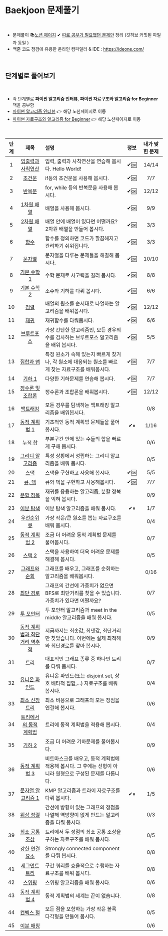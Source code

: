 # Baekjoon 문제풀기

<br>

- 문제풀이 📚[노션 페이지](https://lovely-sand-5da.notion.site/8dac022cc63a4fd8bead651c4b8ece42) ✔ <u>따로 공부가 필요했던 문제만</u> 정리 (깃허브 커밋된 파일과 동일 )
- 백준 코드 점검에 유용한 온라인 컴파일러 & IDE : https://ideone.com/

<br>

## 단계별로 풀어보기

<br>

- 각 단계별로 **파이썬 알고리즘 인터뷰**, **파이썬 자료구조와 알고리즘 for Beginner** 책을 공부함
- [파이썬 알고리즘 인터뷰](https://lovely-sand-5da.notion.site/48293e5152734e80b25511a1ed9be778) 👉 해당 노션페이지로 이동
- [파이썬 자료구조와 알고리즘 for Beginner](https://lovely-sand-5da.notion.site/for-Beginner-05104ad4b9634f05a365b90d534f9b14) 👉 해당 노션페이지로 이동

<br>

|단계|제목|설명|정보|내가 맞힌 문제|
|:---:|:---:|:---|:---:|:---:|
|1|[입출력과 사칙연산](https://www.acmicpc.net/step/1)|입력, 출력과 사칙연산을 연습해 봅시다. Hello World!|✔🆗|14/14|
|2|[조건문](https://www.acmicpc.net/step/4)|if등의 조건문을 사용해 봅시다.|✔🆗|7/7|
|3|[반복문](https://www.acmicpc.net/step/3)|for, while 등의 반복문을 사용해 봅시다.|✔🆗|12/12|
|4|[1차원 배열](https://www.acmicpc.net/step/6)|배열을 사용해 봅시다.|✔🆗|9/9|
|5|[2차원 배열](https://www.acmicpc.net/step/2)|배열 안에 배열이 있다면 어떨까요? 2차원 배열을 만들어 봅시다.|✔🆗|3/3|
|6|[함수](https://www.acmicpc.net/step/5)|함수를 정의하면 코드가 깔끔해지고 관리하기 쉬워집니다.|✔🆗|3/3|
|7|[문자열](https://www.acmicpc.net/step/7)|문자열을 다루는 문제들을 해결해 봅시다.|✔🆗|10/10|
|8|[기본 수학 1](https://www.acmicpc.net/step/8)|수학 문제로 사고력을 길러 봅시다.|✔🆗|8/8|
|9|[기본 수학 2](acmicpc.net/step/10)|소수와 기하를 다뤄 봅시다.|✔🆗|6/6|
|10|[정렬](https://www.acmicpc.net/step/9)|배열의 원소를 순서대로 나열하는 알고리즘을 배워봅시다.|✔🆗|12/12|
|11|[재귀](https://www.acmicpc.net/step/19)|재귀함수를 다뤄봅시다.|✔🆗|6/6|
|12|[브루트포스](https://www.acmicpc.net/step/22)|가장 간단한 알고리즘인, 모든 경우의 수를 검사하는 브루트포스 알고리즘을 배워 봅시다.|✔🆗|5/5|
|13|[집합과 맵](https://www.acmicpc.net/step/49)|특정 원소가 속해 있는지 빠르게 찾거나, 각 원소에 대응되는 원소를 빠르게 찾는 자료구조를 배워봅시다.|✔🆗|7/7|
|14|[기하 1](https://www.acmicpc.net/step/50)|다양한 기하문제를 연습해 봅시다.|✔🆗|7/7|
|15|[정수론 및 조합론](https://www.acmicpc.net/step/18)|정수론과 조합론을 배워봅시다.|✔🆗|12/12|
|16|[백트래킹](https://www.acmicpc.net/step/34)|모든 경우를 탐색하는 백트래킹 알고리즘을 배워봅시다.||0/8|
|17|[동적 계획법 1](https://www.acmicpc.net/step/16)|기초적인 동적 계획법 문제들을 풀어봅시다.|✔⏸|1/16|
|18|[누적 합](https://www.acmicpc.net/step/48)|부분구간 안에 있는 수들의 합을 빠르게 구해 봅시다.||0/6|
|19|[그리디 알고리즘](https://www.acmicpc.net/step/33)|특정 상황에서 성립하는 그리디 알고리즘을 배워 봅시다.||0/5|
|20|[스택](https://www.acmicpc.net/step/11)|스택을 구현하고 사용해 봅시다.|✔🆗|5/5|
|21|[큐, 덱](https://www.acmicpc.net/step/12)|큐와 덱을 구현하고 사용해봅시다.|✔🆗|7/7|
|22|[분할 정복](https://www.acmicpc.net/step/20)|재귀를 응용하는 알고리즘, 분할 정복을 익혀 봅시다.||0/9|
|23|[이분 탐색](https://www.acmicpc.net/step/29)|이분 탐색 알고리즘을 배워 봅시다.|✔⏸|1/7|
|24|[우선순위 큐](https://www.acmicpc.net/step/13)|가장 작은/큰 원소를 뽑는 자료구조를 배워 봅시다.||0/4|
|25|[동적 계획법 2](https://www.acmicpc.net/step/17)|조금 더 어려운 동적 계획법 문제를 풀어봅시다.||0/7|
|26|[스택 2](https://www.acmicpc.net/step/51)|스택을 사용하여 더욱 어려운 문제를 해결해 봅시다.||0/5|
|27|[그래프와 순회](https://www.acmicpc.net/step/24)|그래프를 배우고, 그래프를 순회하는 알고리즘을 배워봅시다.||0/16|
|28|[최단 경로](https://www.acmicpc.net/step/26)|그래프의 간선에 가중치가 없으면 BFS로 최단거리를 찾을 수 있습니다. 가중치가 있다면 어떨까요?||0/7|
|29|[투 포인터](https://www.acmicpc.net/step/59)|투 포인터 알고리즘과 meet in the middle 알고리즘을 배워 봅시다.||0/5|
|30|[동적 계획법과 최단거리 역추적](https://www.acmicpc.net/step/41)|지금까지는 최솟값, 최댓값, 최단거리만 찾았습니다. 이번에는 실제 최적해와 최단경로를 찾아 봅시다.||0/9|
|31|[트리](https://www.acmicpc.net/step/23)|대표적인 그래프 종류 중 하나인 트리를 다뤄 봅시다.||0/7|
|32|[유니온 파인드](https://www.acmicpc.net/step/14)|유니온 파인드(또는 disjoint set, 상호 배타적 집합,...) 자료구조를 배워 봅시다.||0/4|
|33|[최소 신장 트리](acmicpc.net/step/15)|최소 비용으로 그래프의 모든 정점을 연결해 봅시다.||0/6|
|34|[트리에서의 동적 계획법](https://www.acmicpc.net/step/21)|트리에 동적 계획법을 적용해 봅시다.||0/4|
|35|[기하 2](https://www.acmicpc.net/step/45)|조금 더 어려운 기하문제를 풀어봅시다.||0/9|
|36|[동적 계획법 3](https://www.acmicpc.net/step/31)|비트마스크를 배우고, 동적 계획법에 적용해 봅시다. 그 후에는 선형이 아니라 원형으로 구성된 문제를 다룹니다.||0/6|
|37|[문자열 알고리즘 1](https://www.acmicpc.net/step/27)|KMP 알고리즘과 트라이 자료구조를 다뤄 봅시다.|✔⏸|1/5|
|38|[위상 정렬](https://www.acmicpc.net/step/25)|간선에 방향이 있는 그래프의 정점을 나열해 역방향이 없게 만드는 알고리즘을 다뤄 봅시다.||0/3|
|39|[최소 공통 조상](https://www.acmicpc.net/step/40)|트리에서 두 정점의 최소 공통 조상을 구하는 자료구조를 배워 봅시다.||0/5|
|40|[강한 연결 요소](https://www.acmicpc.net/step/43)|Strongly connected component를 다뤄 봅시다.||0/8|
|41|[세그먼트 트리](https://www.acmicpc.net/step/35)|구간 쿼리를 효율적으로 수행하는 자료구조를 배워 봅시다.||0/8|
|42|[스위핑](https://www.acmicpc.net/step/39)|스위핑 알고리즘을 배워 봅시다.||0/6|
|43|[동적 계획법 4](https://www.acmicpc.net/step/47)|동적 계획법의 세계는 끝이 없습니다.||0/8|
|44|[컨벡스 헐](https://www.acmicpc.net/step/37)|모든 점을 포함하는 가장 작은 볼록 다각형을 만들어 봅시다.||0/5|
|45|[이분 매칭](https://www.acmicpc.net/step/38)|||0/6|
